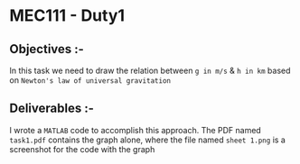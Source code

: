 # MEC111 - Duty1


## Objectives :-

 In this task we need to draw the relation between `g in m/s` & `h in km` based on `Newton's law of universal gravitation`

## Deliverables :-

 I wrote a `MATLAB` code to accomplish this approach. The PDF named `task1.pdf` contains the graph alone, where the file named `sheet 1.png` is a screenshot for the code with the graph